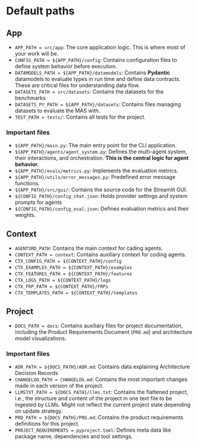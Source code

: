 # Default paths

## App

- `APP_PATH = src/app`: The core application logic. This is where most of your work will be.
- `CONFIG_PATH = ${APP_PATH}/config`: Contains configuration files to define system behavior before execution.
- `DATAMODELS_PATH = ${APP_PATH}/datamodels`: Contains **Pydantic** datamodels to evaluate types in run time and define data contracts. These are critical files for understanding data flow.
- `DATASETS_PATH = src/datasets`: Contains the datasets for the benchmarks
- `DATASETS_PY_PATH = ${APP_PATH}/datasets`: Contains files managing datasets to evaluate the MAS with.
- `TEST_PATH = tests/`: Contains all tests for the project.

### Important files

- `${APP_PATH}/main.py`: The main entry point for the CLI application.
- `${APP_PATH}/agents/agent_system.py`: Defines the multi-agent system, their interactions, and orchestration. **This is the central logic for agent behavior.**
- `${APP_PATH}/evals/metrics.py`: Implements the evaluation metrics.
- `${APP_PATH}/utils/error_messages.py`: Predefined error message functions.
- `${APP_PATH}/src/gui/`: Contains the source code for the Streamlit GUI.
- `${CONFIG_PATH}/config_chat.json`: Holds provider settings and system prompts for agents
- `${CONFIG_PATH}/config_eval.json`: Defines evaluation metrics and their weights.

## Context

- `AGENTSMD_PATH`: Contains the main context for cading agents.
- `CONTEXT_PATH = context`: Contains auxiliary context for coding agents.
- `CTX_CONFIG_PATH = ${CONTEXT_PATH}/config`
- `CTX_EXAMPLES_PATH = ${CONTEXT_PATH}/examples`
- `CTX_FEATURES_PATH = ${CONTEXT_PATH}/features`
- `CTX_LOGS_PATH = ${CONTEXT_PATH}/logs`
- `CTX_FRP_PATH = ${CONTEXT_PATH}/FRPs`
- `CTX_TEMPLATES_PATH = ${CONTEXT_PATH}/templates`

## Project

- `DOCS_PATH = docs`: Contains auxiliary files for project documentation, including the Product Requirements Document (`PRD.md`) and architecture model visualizations.

### Important files

- `ADR_PATH = ${DOCS_PATH}/ADR.md`: Contains data explaining Architecture Decision Records
- `CHANGELOG_PATH = CHANGELOG.md`: Contains the most important changes made in each version of the project.
- `LLMSTXT_PATH = ${DOCS_PATH}/llms.txt`: Contains the flattened project, i.e., the structure and content of the project in one text file to be ingested by LLMs. Might not reflect the current project state depending on update strategy.
- `PRD_PATH = ${DOCS_PATH}/PRD.md`: Contains the product requirements definitions for this project.
- `PROJECT_REQUIREMENTS = pyproject.toml`: Defines meta data like package name, dependencies and tool settings.
